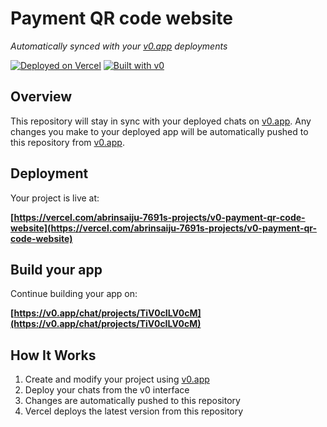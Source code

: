# Payment QR code website

*Automatically synced with your [v0.app](https://v0.app) deployments*

[![Deployed on Vercel](https://img.shields.io/badge/Deployed%20on-Vercel-black?style=for-the-badge&logo=vercel)](https://vercel.com/abrinsaiju-7691s-projects/v0-payment-qr-code-website)
[![Built with v0](https://img.shields.io/badge/Built%20with-v0.app-black?style=for-the-badge)](https://v0.app/chat/projects/TiV0cILV0cM)

## Overview

This repository will stay in sync with your deployed chats on [v0.app](https://v0.app).
Any changes you make to your deployed app will be automatically pushed to this repository from [v0.app](https://v0.app).

## Deployment

Your project is live at:

**[https://vercel.com/abrinsaiju-7691s-projects/v0-payment-qr-code-website](https://vercel.com/abrinsaiju-7691s-projects/v0-payment-qr-code-website)**

## Build your app

Continue building your app on:

**[https://v0.app/chat/projects/TiV0cILV0cM](https://v0.app/chat/projects/TiV0cILV0cM)**

## How It Works

1. Create and modify your project using [v0.app](https://v0.app)
2. Deploy your chats from the v0 interface
3. Changes are automatically pushed to this repository
4. Vercel deploys the latest version from this repository
